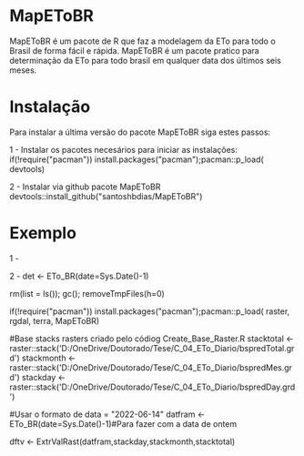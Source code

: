# MapEToBR
MapEToBR é um pacote de R que faz a modelagem da ETo para todo o Brasil de forma fácil e rápida. MapEToBR é um pacote pratico para determinação da ETo para todo brasil em qualquer data dos últimos seis meses.

# Instalação
Para instalar a última versão do pacote MapEToBR siga estes passos:

1 - Instalar os pacotes necesários para iniciar as instalações:
if(!require("pacman")) install.packages("pacman");pacman::p_load(
  devtools)

2 - Instalar via github pacote MapEToBR devtools::install_github("santoshbdias/MapEToBR")

# Exemplo

1 - 

2 - det <- ETo_BR(date=Sys.Date()-1) 


rm(list = ls()); gc(); removeTmpFiles(h=0)

if(!require("pacman")) install.packages("pacman");pacman::p_load(
  raster, rgdal, terra, MapEToBR)

#Base stacks rasters criado pelo códiog Create_Base_Raster.R
stacktotal <- raster::stack('D:/OneDrive/Doutorado/Tese/C_04_ETo_Diario/bspredTotal.grd')
stackmonth <- raster::stack('D:/OneDrive/Doutorado/Tese/C_04_ETo_Diario/bspredMes.grd')
stackday <- raster::stack('D:/OneDrive/Doutorado/Tese/C_04_ETo_Diario/bspredDay.grd')

#Usar o formato de data = "2022-06-14"
datfram <- ETo_BR(date=Sys.Date()-1)#Para fazer com a data de ontem

dftv <- ExtrValRast(datfram,stackday,stackmonth,stacktotal)

